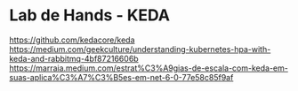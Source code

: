 # Lab de Hands - KEDA
https://github.com/kedacore/keda
https://medium.com/geekculture/understanding-kubernetes-hpa-with-keda-and-rabbitmq-4bf87216606b
https://marraia.medium.com/estrat%C3%A9gias-de-escala-com-keda-em-suas-aplica%C3%A7%C3%B5es-em-net-6-0-77e58c85f9af
